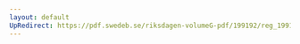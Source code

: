 ```yaml
---
layout: default
UpRedirect: https://pdf.swedeb.se/riksdagen-volumeG-pdf/199192/reg_199192/reg_199192_0123.pdf
---
```

